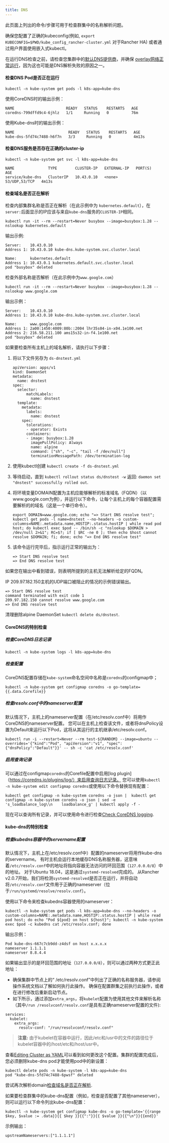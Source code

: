 ```yaml
---
title: DNS
---
```


此页面上列出的命令/步骤可用于检查群集中的名称解析问题。

确保您配置了正确的kubeconfig(例如, `export KUBECONFIG=$PWD/kube_config_rancher-cluster.yml` 对于Rancher HA) 或者通过用户界面使用嵌入式kubectl。

在运行DNS检查之前，请检查您集群中的[默认DNS提供商](/docs/cluster-provisioning/rke-clusters/options/#default-dns-provider)，并确保 [overlay网络正常运行](/docs/troubleshooting/networking/#check-if-overlay-network-is-functioning-correctly)，因为这也可能是DNS解析失败的原因之一。

#### 检查DNS Pod是否正在运行

```
kubectl -n kube-system get pods -l k8s-app=kube-dns
```

使用CoreDNS时的输出示例：

```
NAME                       READY   STATUS    RESTARTS   AGE
coredns-799dffd9c4-6jhlz   1/1     Running   0          76m
```

使用Kube-dns时的输出示例：

```
NAME                        READY   STATUS    RESTARTS   AGE
kube-dns-5fd74c7488-h6f7n   3/3     Running   0          4m13s
```

#### 检查DNS服务是否存在正确的cluster-ip

```
kubectl -n kube-system get svc -l k8s-app=kube-dns
```

```
NAME               TYPE        CLUSTER-IP   EXTERNAL-IP   PORT(S)         AGE
service/kube-dns   ClusterIP   10.43.0.10   <none>        53/UDP,53/TCP   4m13s
```

#### 检查域名是否正在解析

检查内部集群名称是否正在解析（在此示例中为 `kubernetes.default`），在 `server:`后面显示的IP应该与来自`kube-dns`服务的`CLUSTER-IP`相同。

```
kubectl run -it --rm --restart=Never busybox --image=busybox:1.28 -- nslookup kubernetes.default
```

输出示例:

```
Server:    10.43.0.10
Address 1: 10.43.0.10 kube-dns.kube-system.svc.cluster.local

Name:      kubernetes.default
Address 1: 10.43.0.1 kubernetes.default.svc.cluster.local
pod "busybox" deleted
```

检查外部名称是否解析（在此示例中为`www.google.com`）

```
kubectl run -it --rm --restart=Never busybox --image=busybox:1.28 -- nslookup www.google.com
```

输出示例：

```
Server:    10.43.0.10
Address 1: 10.43.0.10 kube-dns.kube-system.svc.cluster.local

Name:      www.google.com
Address 1: 2a00:1450:4009:80b::2004 lhr35s04-in-x04.1e100.net
Address 2: 216.58.211.100 ams15s32-in-f4.1e100.net
pod "busybox" deleted
```

如果要检查所有主机上的域名解析，请执行以下步骤：

1. 将以下文件另存为 `ds-dnstest.yml`

   ```
   apiVersion: apps/v1
   kind: DaemonSet
   metadata:
     name: dnstest
   spec:
     selector:
         matchLabels:
           name: dnstest
     template:
       metadata:
         labels:
           name: dnstest
       spec:
         tolerations:
         - operator: Exists
         containers:
         - image: busybox:1.28
           imagePullPolicy: Always
           name: alpine
           command: ["sh", "-c", "tail -f /dev/null"]
           terminationMessagePath: /dev/termination-log
   ```

2. 使用kubectl创建 `kubectl create -f ds-dnstest.yml`
3. 等待启动，直到 `kubectl rollout status ds/dnstest -w` 返回: `daemon set "dnstest" successfully rolled out`.
4. 将环境变量DOMAIN配置为主机应能够解析的标准域名（FQDN）（以www.google.com为例），并运行以下命令，让每个主机上的每个容器配置需要解析的的域名（这是一个单行命令）。

   ```
   export DOMAIN=www.google.com; echo "=> Start DNS resolve test"; kubectl get pods -l name=dnstest --no-headers -o custom-columns=NAME:.metadata.name,HOSTIP:.status.hostIP | while read pod host; do kubectl exec $pod -- /bin/sh -c "nslookup $DOMAIN > /dev/null 2>&1"; RC=$?; if [ $RC -ne 0 ]; then echo $host cannot resolve $DOMAIN; fi; done; echo "=> End DNS resolve test"
   ```

5. 该命令运行完毕后，指示运行正常的输出为：

   ```
   => Start DNS resolve test
   => End DNS resolve test
   ```

如果您在输出中看到错误，则表明所提到的主机无法解析给定的FQDN。

IP 209.97.182.150主机的UDP端口被阻止的情况的示例错误输出。

```
=> Start DNS resolve test
command terminated with exit code 1
209.97.182.150 cannot resolve www.google.com
=> End DNS resolve test
```

清理删除alpine DaemonSet `kubectl delete ds/dnstest`.

#### CoreDNS的特别检查

##### 检查CoreDNS日志记录

```
kubectl -n kube-system logs -l k8s-app=kube-dns
```

##### 检查配置

CoreDNS配置存储在`kube-system`命名空间中名称是`coredns`的configmap中；

```
kubectl -n kube-system get configmap coredns -o go-template={{.data.Corefile}}
```

##### 检查resolv.conf中的nameserver配置

默认情况下，主机上的nameserver配置（在/etc/resolv.conf中）将用作CoreDNS的nameserver配置。 您可以在主机上检查该文件，或者将dnsPolicy设置为Default来运行以下Pod，这将从其运行的主机继承/etc/resolv.conf。

```
kubectl run -i --restart=Never --rm test-${RANDOM} --image=ubuntu --overrides='{"kind":"Pod", "apiVersion":"v1", "spec": {"dnsPolicy":"Default"}}' -- sh -c 'cat /etc/resolv.conf'
```

##### 启用查询记录

可以通过在configmap`coredns`的Corefile配置中启用[log plugin]（https://coredns.io/plugins/log/）来启用查询日志记录。 您可以使用`kubectl -n kube-system edit configmap coredns`或使用以下命令替换现有配置：

```
kubectl get configmap -n kube-system coredns -o json |  kubectl get configmap -n kube-system coredns -o json | sed -e 's_loadbalance_log\\n    loadbalance_g' | kubectl apply -f -
```

现在可以查询所有记录，并可以使用命令进行检查[Check CoreDNS logging](#check-coredns-logging).

#### kube-dns的特别检查

##### 检查kubedns容器中的servername配置

默认情况下，主机上在/etc/resolv.conf中）配置的nameserver将用作kube-dns的servername。 有时主机会运行本地缓存DNS名称服务器，这意味着`/etc/resolv.conf`中的地址将指向容器无法访问的环回范围（`127.0.0.0/8`）中的地址。 对于Ubuntu 18.04，这是通过`systemd-resolved`完成的。 从Rancher v2.0.7开始，我们将检测`systemd-resolved`是否正在运行，并将自动将`/etc/resolv.conf`文件用于正确的nameserver（位于`/run/systemd/resolve/resolv.conf`）。

使用以下命令来检查kubedns容器使用的nameserver：

```
kubectl -n kube-system get pods -l k8s-app=kube-dns --no-headers -o custom-columns=NAME:.metadata.name,HOSTIP:.status.hostIP | while read pod host; do echo "Pod ${pod} on host ${host}"; kubectl -n kube-system exec $pod -c kubedns cat /etc/resolv.conf; done
```

输出示例：

```
Pod kube-dns-667c7cb9dd-z4dsf on host x.x.x.x
nameserver 1.1.1.1
nameserver 8.8.4.4
```

如果输出显示的是环回范围的地址（`127.0.0.0/8`），则可以通过两种方式更正此地址：

- 确保集群中节点上的“ /etc/resolv.conf”中列出了正确的名称服务器，请参阅操作系统文档以了解如何执行此操作。 确保在配置群集之前执行此操作，或者在进行修改后重新启动节点。
- 如下所示，通过添加`extra_args`，将`kubelet`配置为使用其他文件来解析名称（其中`/run /resolvconf/resolv.conf`是具有正确nameserver配置的文件):

```
services:
  kubelet:
    extra_args:
      resolv-conf: "/run/resolvconf/resolv.conf"
```

> **注意:** 由于kubelet在容器中运行，因此/etc和/usr中的文件的路径位于kubelet容器中的/host/etc和/host/usr中。

 查看[Editing Cluster as YAML](/docs/k8s-in-rancher/editing-clusters/#editing-cluster-as-yaml)可以看到如何更改这个配置。集群的配置完成后，您必须删除kube-dns pod才能使用pod中的新设置：

```
kubectl delete pods -n kube-system -l k8s-app=kube-dns
pod "kube-dns-5fd74c7488-6pwsf" deleted
```

尝试再次解析domain[检查域名是否正在解析](#check-if-domain-names-are-resolving).

如果要检查群集中的kube-dns配置（例如，检查是否配置了其他nameserver），则可以运行以下命令列出kube-dns配置：

```
kubectl -n kube-system get configmap kube-dns -o go-template='{{range $key, $value := .data}}{{ $key }}{{":"}}{{ $value }}{{"\n"}}{{end}}'
```

示例输出：

```
upstreamNameservers:["1.1.1.1"]
```
